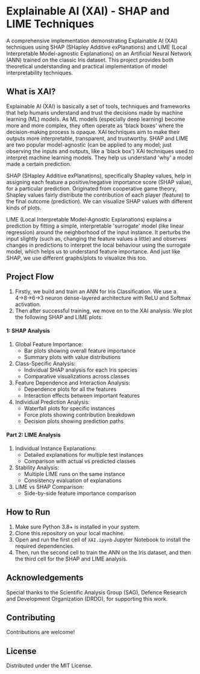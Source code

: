 # Explainable AI (XAI) - SHAP and LIME Techniques

A comprehensive implementation demonstrating Explainable AI (XAI) techniques using SHAP (SHapley Additive exPlanations) and LIME (Local Interpretable Model-agnostic Explanations) on an Artificial Neural Network (ANN) trained on the classic Iris dataset. This project provides both theoretical understanding and practical implementation of model interpretability techniques.

## What is XAI?

Explainable AI (XAI) is basically a set of tools, techniques and frameworks that help humans understand and trust the decisions made by machine learning (ML) models. As ML models (especially deep learning) become more and more complex, they often operate as 'black boxes' where the decision-making process is opaque. XAI techniques aim to make their outputs more interpretable, transparent, and trustworthy. 
SHAP and LIME are two popular model-agnostic (can be applied to any model; just observing the inputs and outputs, like a 'black box') XAI techniques used to interpret machine learning models. They help us understand 'why' a model made a certain prediction.

SHAP (SHapley Additive exPlanations), specifically Shapley values, help in assigning each feature a positive/negative importance score (SHAP value), for a particular prediction. Originated from cooperative game theory, Shapley values fairly distribute the contribution of each player (feature) to the final outcome (prediction). We can visualize SHAP values with different kinds of plots.

LIME (Local Interpretable Model-Agnostic Explanations) explains a prediction by fitting a simple, interpretable 'surrogate' model (like linear regression) around the neighborhood of the input instance. It perturbs the input slightly (such as, changing the feature values a little) and observes changes in predictions to interpret the local behaviour using the surrogate model, which helps us to understand feature importance. And just like SHAP, we use different graphs/plots to visualize this too.

## Project Flow

1. Firstly, we build and train an ANN for Iris Classification. We use a 4→8→6→3 neuron dense-layered architecture with ReLU and Softmax activation.
2. Then after successful training, we move on to the XAI analysis. We plot the following SHAP and LIME plots:

#### 1: SHAP Analysis
1. Global Feature Importance:
   - Bar plots showing overall feature importance
   - Summary plots with value distributions
2. Class-Specific Analysis:
   - Individual SHAP analysis for each Iris species
   - Comparative visualizations across classes
3. Feature Dependence and Interaction Analysis:
   - Dependence plots for all the features
   - Interaction effects between important features
4. Individual Prediction Analysis:
   - Waterfall plots for specific instances
   - Force plots showing contribution breakdown
   - Decision plots showing prediction paths

#### Part 2: LIME Analysis
1. Individual Instance Explanations:
   - Detailed explanations for multiple test instances
   - Comparison with actual vs predicted classes
2. Stability Analysis:
   - Multiple LIME runs on the same instance
   - Consistency evaluation of explanations
3. LIME vs SHAP Comparison:
   - Side-by-side feature importance comparison

## How to Run

1. Make sure Python 3.8+ is installed in your system.
2. Clone this repository on your local machine.
3. Open and run the first cell of `XAI.ipynb` Jupyter Notebook to install the required dependencies.
4. Then, run the second cell to train the ANN on the Iris dataset, and then the third cell for the SHAP and LIME analysis.

## Acknowledgements

Special thanks to the Scientific Analysis Group (SAG), Defence Research and Development Organization (DRDO), for supporting this work.

## Contributing

Contributions are welcome!

## License

Distributed under the MIT License. 
